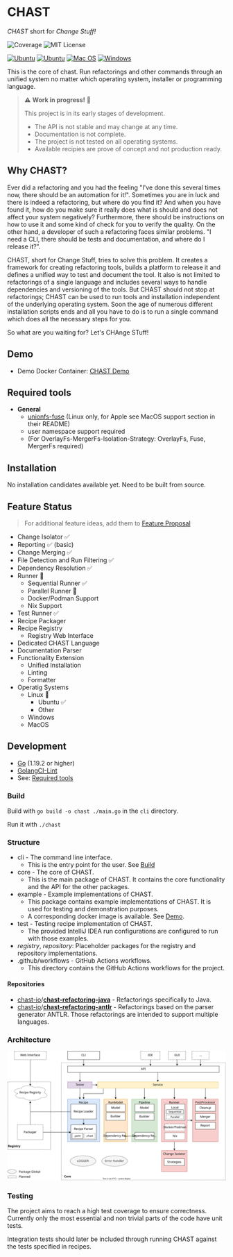 # CHAST

*CHAST* short for *Change Stuff!*

[//]: # ([![CI]&#40;https://github.com/tj-actions/coverage-badge-go/workflows/CI/badge.svg&#41;]&#40;https://github.com/chast-io/chast-core/actions&#41;)
![Coverage](https://img.shields.io/badge/Coverage-38.1%25-yellow)
![MIT License](https://img.shields.io/badge/License-MIT-blue.svg)

[![Ubuntu](https://img.shields.io/badge/Ubuntu%20(Tested)-E95420?logo=ubuntu\&logoColor=white)](https://docs.github.com/en/actions/reference/workflow-syntax-for-github-actions#jobsjob_idruns-on)
[![Ubuntu](https://img.shields.io/badge/Other%20Linux%20(Untested)-white?logo=linux\&logoColor=black)](https://docs.github.com/en/actions/reference/workflow-syntax-for-github-actions#jobsjob_idruns-on)
[![Mac OS](https://img.shields.io/badge/macOS%20(Planned)-000000?logo=apple\&logoColor=F0F0F0)](https://docs.github.com/en/actions/reference/workflow-syntax-for-github-actions#jobsjob_idruns-on)
[![Windows](https://img.shields.io/badge/Windows%20(Planned)-0078D6?logo=windows\&logoColor=white)](https://docs.github.com/en/actions/reference/workflow-syntax-for-github-actions#jobsjob_idruns-on)

This is the core of chast.
Run refactorings and other commands through an unified system no matter which operating system, installer or programming
language.

> :warning: **Work in progress!** :construction:
> 
> This project is in its early stages of development.
> 
> * The API is not stable and may change at any time. 
> * Documentation is not complete.
> * The project is not tested on all operating systems.
> * Available recipies are prove of concept and not production ready.

## Why CHAST?

Ever did a refactoring and you had the feeling "I've done this several times now, there should be an automation for it!". Sometimes you are in luck and there is indeed a refactoring, but where do you find it? And when you have found it, how do you make sure it really does what is should and does not affect your system negatively? Furthermore, there should be instructions on how to use it and some kind of check for you to verify the quality.
On the other hand,  a developer of such a refactoring faces similar problems. "I need a CLI, there should be tests and documentation, and where do I release it?".

CHAST, short for Change Stuff, tries to solve this problem. It creates a framework for creating refactoring tools, builds a platform to release it and defines a unified way to test and document the tool. It also is not limited to refactorings of a single language and includes several ways to handle dependencies and versioning of the tools. But CHAST should not stop at refactorings; CHAST can be used to run tools and installation independent of the underlying operating system. Soon the age of numerous different installation scripts ends and all you have to do is to run a single command which does all the necessary steps for you.

So what are you waiting for? Let's CHAnge STuff!

## Demo

* Demo Docker Container: [CHAST Demo](example/demo/README.md)

## Required tools

- **General**
  - [unionfs-fuse](https://github.com/rpodgorny/unionfs-fuse) (Linux only, for Apple see MacOS support section in their README)
  - user namespace support required
  - (For OverlayFs-MergerFs-Isolation-Strategy: OverlayFs, Fuse, MergerFs required)

## Installation

No installation candidates available yet. Need to be built from source.



## Feature Status

> For additional feature ideas, add them to [Feature Proposal](https://github.com/chast-io/chast-core/discussions/17)

* Change Isolator :white_check_mark:
* Reporting :white_check_mark: (basic)
* Change Merging :white_check_mark:
* File Detection and Run Filtering :white_check_mark:
* Dependency Resolution :white_check_mark:
* Runner :construction:
  * Sequential Runner :white_check_mark:
  * Parallel Runner :construction:
  * Docker/Podman Support
  * Nix Support
* Test Runner :white_check_mark:
* Recipe Packager
* Recipe Registry
  * Registry Web Interface
* Dedicated CHAST Language
* Documentation Parser
* Functionality Extension
  * Unified Installation
  * Linting
  * Formatter
* Operatig Systems
  * Linux :construction:
    * Ubuntu :white_check_mark:
    * Other
  * Windows
  * MacOS



## Development

- [Go](https://golang.org/doc/install) (1.19.2 or higher)
- [GolangCI-Lint](https://golangci-lint.run/usage/install/)
- See: [Required tools](#required-tools)

### Build

Build with `go build -o chast ./main.go` in the `cli` directory.

Run it with `./chast`

### Structure

* cli - The command line interface. 
  * This is the entry point for the user. See [Build](#build)
* core - The core of CHAST. 
  * This is the main package of CHAST. It contains the core functionality and the API for the other packages.
* example - Example implementations of CHAST.
  * This package contains example implementations of CHAST. It is used for testing and demonstration purposes.
  * A corresponding docker image is available. See [Demo](#demo).
* test - Testing recipe implementation of CHAST.
    * The provided IntelliJ IDEA run configurations are configured to run with those examples.
* *registry*, *repository*: Placeholder packages for the registry and repository implementations.
* .github/workflows - GitHub Actions workflows.
  * This directory contains the GitHub Actions workflows for the project.

#### Repositories

* [chast-io](https://github.com/chast-io?type=source)/**[chast-refactoring-java](https://github.com/chast-io/chast-refactoring-java)** - Refactorings specifically to Java.
* [chast-io](https://github.com/chast-io?type=source)/**[chast-refactoring-antlr](https://github.com/chast-io/chast-refactoring-antlr)** - Refactorings based on the parser generator ANTLR. Those refactorings are intended to support multiple languages.

### Architecture

![archtiecture](README.assets/archtiecture.svg)

### Testing

The project aims to reach a high test coverage to ensure correctness. Currently only the most essential and non trivial parts of the code have unit tests.

Integration tests should later be included through running CHAST against the tests specified in recipes.
